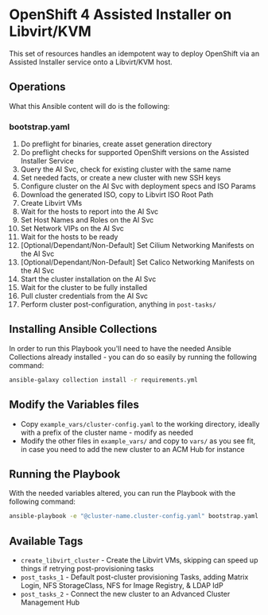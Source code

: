 # OpenShift 4 Assisted Installer on Libvirt/KVM

This set of resources handles an idempotent way to deploy OpenShift via an Assisted Installer service onto a Libvirt/KVM host.

## Operations

What this Ansible content will do is the following:

### bootstrap.yaml

1. Do preflight for binaries, create asset generation directory
2. Do preflight checks for supported OpenShift versions on the Assisted Installer Service
3. Query the AI Svc, check for existing cluster with the same name
4. Set needed facts, or create a new cluster with new SSH keys
5. Configure cluster on the AI Svc with deployment specs and ISO Params
6. Download the generated ISO, copy to Libvirt ISO Root Path
7. Create Libvirt VMs
8. Wait for the hosts to report into the AI Svc
9. Set Host Names and Roles on the AI Svc
10. Set Network VIPs on the AI Svc
11. Wait for the hosts to be ready
12. [Optional/Dependant/Non-Default] Set Cilium Networking Manifests on the AI Svc
13. [Optional/Dependant/Non-Default] Set Calico Networking Manifests on the AI Svc
14. Start the cluster installation on the AI Svc
15. Wait for the cluster to be fully installed
16. Pull cluster credentials from the AI Svc
17. Perform cluster post-configuration, anything in `post-tasks/`

## Installing Ansible Collections

In order to run this Playbook you'll need to have the needed Ansible Collections already installed - you can do so easily by running the following command:

```bash
ansible-galaxy collection install -r requirements.yml
```

## Modify the Variables files

- Copy `example_vars/cluster-config.yaml` to the working directory, ideally with a prefix of the cluster name - modify as needed
- Modify the other files in `example_vars/` and copy to `vars/` as you see fit, in case you need to add the new cluster to an ACM Hub for instance

## Running the Playbook

With the needed variables altered, you can run the Playbook with the following command:

```bash
ansible-playbook -e "@cluster-name.cluster-config.yaml" bootstrap.yaml
```

## Available Tags

- `create_libvirt_cluster` - Create the Libvirt VMs, skipping can speed up things if retrying post-provisioning tasks
- `post_tasks_1` - Default post-cluster provisioning Tasks, adding Matrix Login, NFS StorageClass, NFS for Image Registry, & LDAP IdP
- `post_tasks_2` - Connect the new cluster to an Advanced Cluster Management Hub